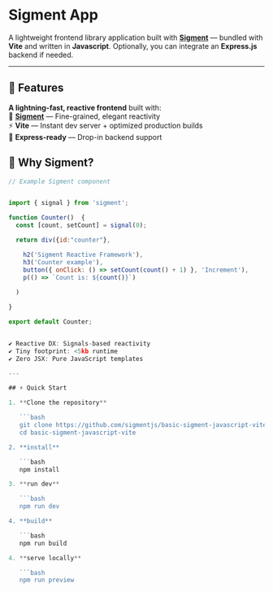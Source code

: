 # Sigment App

A lightweight frontend library application built with **[Sigment](https://www.npmjs.com/package/sigment)** — bundled with **Vite** and written in **Javascript**. Optionally, you can integrate an **Express.js** backend if needed.

---

## 🚀 Features

**A lightning-fast, reactive frontend** built with:  
🧩 [**Sigment**](https://www.npmjs.com/package/sigment) — Fine-grained, elegant reactivity  
⚡ **Vite** — Instant dev server + optimized production builds  
🌿 **Express-ready** — Drop-in backend support  


## 🌟 Why Sigment? 

```javascript
// Example Sigment component


import { signal } from 'sigment';

function Counter()  {
  const [count, setCount] = signal(0);

  return div({id:"counter"},

    h2('Sigment Reactive Framework'),
    h3('Counter example'),
    button({ onClick: () => setCount(count() + 1) }, 'Increment'),
    p(() => `Count is: ${count()}`)
    
  )

}

export default Counter;


✔ Reactive DX: Signals-based reactivity
✔ Tiny footprint: <5kb runtime
✔ Zero JSX: Pure JavaScript templates

---

## ⚡ Quick Start

1. **Clone the repository**

   ```bash
   git clone https://github.com/sigmentjs/basic-sigment-javascript-vite.git
   cd basic-sigment-javascript-vite

2. **install**

   ```bash
   npm install

3. **run dev**

   ```bash
   npm run dev

4. **build**

   ```bash
   npm run build

4. **serve locally**

   ```bash
   npm run preview
